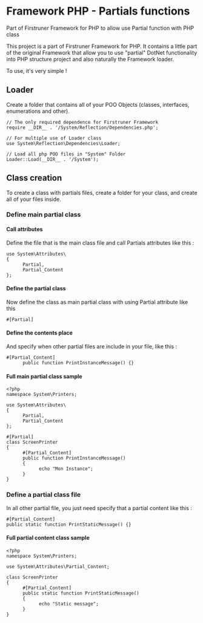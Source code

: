 
# Framework PHP - Partials functions
Part of Firstruner Framework for PHP to allow use Partial function with PHP class

This project is a part of Firstruner Framework for PHP.
It contains a little part of the original Framework that allow you to use "partial" DotNet functionality into PHP structure project and also naturally the Framework loader.

To use, it's very simple !

## Loader
Create a folder that contains all of your POO Objects (classes, interfaces, enumerations and other).

    // The only required dependence for Firstruner Framework
    require __DIR__ . '/System/Reflection/Dependencies.php';
    
    // For multiple use of Loader class
    use System\Reflection\Dependencies\Loader;
    
    // Load all php POO files in "System" Folder
    Loader::Load(__DIR__ . '/System');

## Class creation
To create a class with partials files, create a folder for your class, and create all of your files inside.

### Define main partial class
#### Call attributes
Define the file that is the main class file and call Partials attributes like this :

    use System\Attributes\
    {
          Partial,
          Partial_Content
    };

#### Define the partial class
Now define the class as main partial class with using Partial attribute like this

    #[Partial]

#### Define the contents place
And specify when other partial files are include in your file, like this :

    #[Partial_Content]
          public function PrintInstanceMessage() {}

#### Full main partial class sample

    <?php
    namespace System\Printers;
    
    use System\Attributes\
    {
          Partial,
          Partial_Content
    };
    
    #[Partial]
    class ScreenPrinter
    {
          #[Partial_Content]
          public function PrintInstanceMessage()
          {
                echo "Mon Instance";
          }
    }

### Define a partial class file
In all other partial file, you just need specify that a partial content like this :

    #[Partial_Content]
    public static function PrintStaticMessage() {}

#### Full partial content class sample

    <?php
    namespace System\Printers;
    
    use System\Attributes\Partial_Content;
    
    class ScreenPrinter
    {
          #[Partial_Content]
          public static function PrintStaticMessage()
          {
                echo "Static message";
          }
    }

